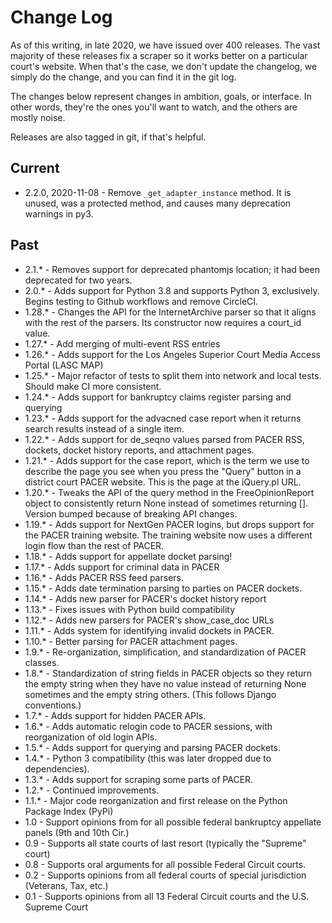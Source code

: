# Change Log

As of this writing, in late 2020, we have issued over 400 releases. The vast
majority of these releases fix a scraper so it works better on a particular 
court's website. When that's the case, we don't update the changelog, we simply
do the change, and you can find it in the git log. 

The changes below represent changes in ambition, goals, or interface. In other 
words, they're the ones you'll want to watch, and the others are mostly noise.

Releases are also tagged in git, if that's helpful.

## Current

- 2.2.0, 2020-11-08 - Remove `_get_adapter_instance` method. It is unused, was
  a protected method, and causes many deprecation warnings in py3. 
 

## Past

- 2.1.* - Removes support for deprecated phantomjs location; it had been deprecated for two years.
- 2.0.* - Adds support for Python 3.8 and supports Python 3, exclusively.  Begins testing to Github workflows and remove CircleCI.
- 1.28.* - Changes the API for the InternetArchive parser so that it aligns with the rest of the parsers. Its constructor now requires a court_id value.
- 1.27.* - Add merging of multi-event RSS entries
- 1.26.* - Adds support for the Los Angeles Superior Court Media Access Portal (LASC MAP)
- 1.25.* - Major refactor of tests to split them into network and local tests. Should make CI more consistent.
- 1.24.* - Adds support for bankruptcy claims register parsing and querying
- 1.23.* - Adds support for the advacned case report when it returns search results instead of a single item.
- 1.22.* - Adds support for de_seqno values parsed from PACER RSS, dockets, docket history reports, and attachment pages.
- 1.21.* - Adds support for the case report, which is the term we use to describe the page you see when you press the "Query" button in a district court PACER website. This is the page at the iQuery.pl URL.
- 1.20.* - Tweaks the API of the query method in the FreeOpinionReport object
  to consistently return None instead of sometimes returning []. Version bumped
  because of breaking API changes.
- 1.19.* - Adds support for NextGen PACER logins, but drops support for the PACER training website. The training website now uses a different login flow than the rest of PACER.
- 1.18.* - Adds support for appellate docket parsing!
- 1.17.* - Adds support for criminal data in PACER
- 1.16.* - Adds PACER RSS feed parsers.
- 1.15.* - Adds date termination parsing to parties on PACER dockets.
- 1.14.* - Adds new parser for PACER's docket history report
- 1.13.* - Fixes issues with Python build compatibility
- 1.12.* - Adds new parsers for PACER's show_case_doc URLs
- 1.11.* - Adds system for identifying invalid dockets in PACER.
- 1.10.* - Better parsing for PACER attachment pages.
- 1.9.* - Re-organization, simplification, and standardization of PACER classes.
- 1.8.* - Standardization of string fields in PACER objects so they return the empty string when they have no value instead of returning None sometimes and the empty string others. (This follows Django conventions.)
- 1.7.* - Adds support for hidden PACER APIs.
-  1.6.* - Adds automatic relogin code to PACER sessions, with reorganization of old login APIs.
-  1.5.* - Adds support for querying and parsing PACER dockets.
-  1.4.* - Python 3 compatibility (this was later dropped due to dependencies).
-  1.3.* - Adds support for scraping some parts of PACER.
-  1.2.* - Continued improvements.
-  1.1.* - Major code reorganization and first release on the Python Package Index (PyPi)
-  1.0 - Support opinions from for all possible federal bankruptcy
   appellate panels (9th and 10th Cir.)
-  0.9 - Supports all state courts of last resort (typically the
   "Supreme" court)
-  0.8 - Supports oral arguments for all possible Federal Circuit
   courts.
-  0.2 - Supports opinions from all federal courts of special
   jurisdiction (Veterans, Tax, etc.)
-  0.1 - Supports opinions from all 13 Federal Circuit courts and the
   U.S. Supreme Court





